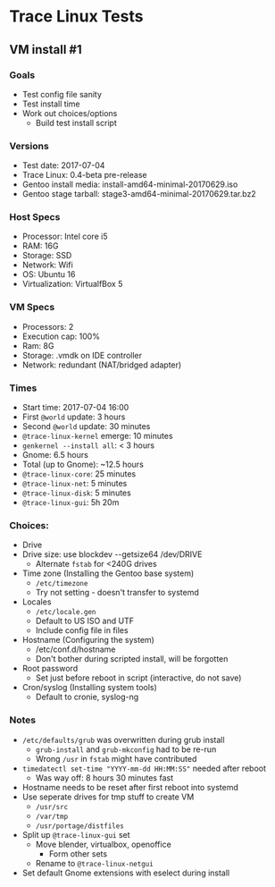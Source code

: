 # Trace Linux Tests

## VM install #1
### Goals
- Test config file sanity
- Test install time
- Work out choices/options
    - Build test install script

### Versions
- Test date: 2017-07-04
- Trace Linux: 0.4-beta pre-release
- Gentoo install media: install-amd64-minimal-20170629.iso
- Gentoo stage tarball: stage3-amd64-minimal-20170629.tar.bz2

### Host Specs
- Processor: Intel core i5
- RAM: 16G
- Storage: SSD
- Network: Wifi
- OS: Ubuntu 16
- Virtualization: VirtualfBox 5

### VM Specs
- Processors: 2
- Execution cap: 100%
- Ram: 8G
- Storage: .vmdk on IDE controller
- Network: redundant (NAT/bridged adapter)

### Times
- Start time: 2017-07-04 16:00
- First `@world` update: 3 hours
- Second `@world` update: 30 minutes
- `@trace-linux-kernel` emerge: 10 minutes
- `genkernel --install all`: < 3 hours
- Gnome: 6.5 hours
- Total (up to Gnome): ~12.5 hours
- `@trace-linux-core`: 25 minutes
- `@trace-linux-net`: 5 minutes
- `@trace-linux-disk`: 5 minutes
- `@trace-linux-gui`: 5h 20m

### Choices:
- Drive
- Drive size: use blockdev --getsize64 /dev/DRIVE
    - Alternate `fstab` for <240G drives
- Time zone (Installing the Gentoo base system)
    - `/etc/timezone`
    - Try not setting - doesn't transfer to systemd
- Locales
    - `/etc/locale.gen`
    - Default to US ISO and UTF
    - Include config file in files
- Hostname (Configuring the system)
    - /etc/conf.d/hostname
    - Don't bother during scripted install, will be forgotten
- Root password
    - Set just before reboot in script (interactive, do not save)
- Cron/syslog (Installing system tools)
    - Default to cronie, syslog-ng

### Notes
- `/etc/defaults/grub` was overwritten during grub install
    - `grub-install` and `grub-mkconfig` had to be re-run
    - Wrong `/usr` in `fstab` might have contributed
- `timedatectl set-time "YYYY-mm-dd HH:MM:SS"` needed after reboot
    - Was way off: 8 hours 30 minutes fast
- Hostname needs to be reset after first reboot into systemd
- Use seperate drives for tmp stuff to create VM
    - `/usr/src`
    - `/var/tmp`
    - `/usr/portage/distfiles`
- Split up `@trace-linux-gui` set
    - Move blender, virtualbox, openoffice
        - Form other sets
    - Rename to `@trace-linux-netgui`
- Set default Gnome extensions with eselect during install

